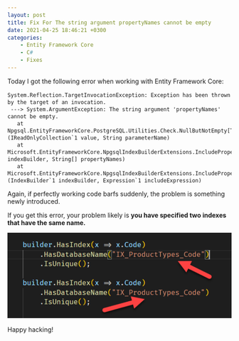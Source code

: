 ```yaml
---
layout: post
title: Fix For The string argument propertyNames cannot be empty
date: 2021-04-25 18:46:21 +0300
categories:
    - Entity Framework Core
    - C#
    - Fixes
---
```


Today I got the following error when working with Entity Framework Core:

```plaintext
System.Reflection.TargetInvocationException: Exception has been thrown by the target of an invocation.
 ---> System.ArgumentException: The string argument 'propertyNames' cannot be empty.
   at Npgsql.EntityFrameworkCore.PostgreSQL.Utilities.Check.NullButNotEmpty[T](IReadOnlyCollection`1 value, String parameterName)
   at Microsoft.EntityFrameworkCore.NpgsqlIndexBuilderExtensions.IncludeProperties(IndexBuilder indexBuilder, String[] propertyNames)
   at Microsoft.EntityFrameworkCore.NpgsqlIndexBuilderExtensions.IncludeProperties[TEntity](IndexBuilder`1 indexBuilder, Expression`1 includeExpression)
```

Again, if perfectly working code barfs suddenly, the problem is something newly introduced.

If you get this error, your problem likely is **you have specified two indexes that have the same name.**

![](../images/2021/04/DuplicateIndexNames.png)


Happy hacking!